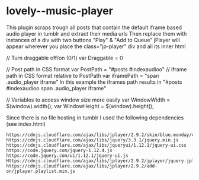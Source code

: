 # lovely--music-player
This plugin scraps trough all posts that contain the default iframe based audio player in tumblr and extract their media urls
Then replace them with instances of a div with two buttons "Play" & "Add to Queue"
jPlayer will appear wherever you place the class="jp-player" div and all its inner html

// Turn draggable off/on (0/1)
var Draggable = 0

// Post path in CSS format
var PostPath = "#posts #indexaudioo"
// iframe path in CSS format relative to PostPath
var iframePath = "span .audio_player iframe"
In this example the iframes path results in "#posts #indexaudioo span .audio_player iframe"

// Variables to access window size more easily
var WindowWidth = $(window).width();
var WindowHeight = $(window).height();

Since there is no file hosting in tumblr I used the following dependencies (see index.html)
~~~~
https://cdnjs.cloudflare.com/ajax/libs/jplayer/2.9.2/skin/blue.monday/css/jplayer.blue.monday.min.css
https://cdnjs.cloudflare.com/ajax/libs/jquery/3.3.1/jquery.min.js
https://cdnjs.cloudflare.com/ajax/libs/jqueryui/1.12.1/jquery-ui.css
https://code.jquery.com/jquery-1.12.4.js
https://code.jquery.com/ui/1.12.1/jquery-ui.js
Https://cdnjs.cloudflare.com/ajax/libs/jplayer/2.9.2/jplayer/jquery.jplayer.min.js
https://cdnjs.cloudflare.com/ajax/libs/jplayer/2.9.2/add-on/jplayer.playlist.min.js
~~~~
